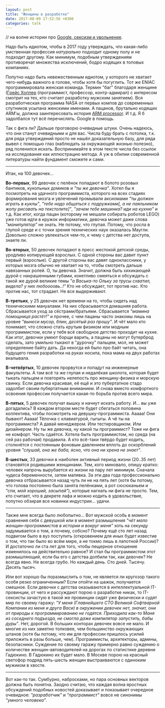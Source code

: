 ```yaml
---
layout: post
title: "Женщины в разработке"
date: 2017-08-09 17:52:56 +0300
categories: talk
---
```

// на волне истории про [Google, сексизм и увольнение](http://gizmodo.com/exclusive-heres-the-full-10-page-anti-diversity-screed-1797564320).

Надо быть идиотом, чтобы в 2017 году утверждать, что какая-либо умственная профессия *натурально* подходит одному полу и не подходит другому. Как минимум, подобным утверждениям противоречат множества исключений, бодро кодящих в топовых компаниях.

Попутно надо быть невежественным идиотом, у которого не хватает чего-нибудь важного в голове, чтобы хотя бы погуглить. Тот же ENIAC программировала женская команда. Термин "баг" благодаря женщине ([Грейс Хоппер](https://ru.wikipedia.org/wiki/Хоппер,_Грейс) (программист, профессор, контр-адмирал) с интересом смотрит на тех, кто считает разработку мужским занятием). Вся разработческая программа NASA от первых компов до современных спутников усыпана женскими именами. А пацанов, брутально кодящих ARM'ы, должна заинтересовать история [ARM processor](http://www.epo.org/learning-events/european-inventor/finalists/2013/wilson/feature.html). И т.д. Я б задолбался тут всё перечислять. Google в помощь.

Так с фига ли? Дальше проговорю очевидные штуки. Очень надеюсь, что они станут очевидными и для вас. Числа буду брать с потолка, т.к. для ряда утверждений просто не нашёл доказательную базу, для ряда вывел с помощью глаз (наблюдать за окружающей жизнью полезно), ряд поленился искать. Воспринимайте в этом тексте числа без ссылок на исследования как иллюстрацию метода. А уж в обилии современной литературы найти фундамент сможете и сами.

---

Итак, на 100 девочек...

**Во-первых**, 99 девочек с пелёнок попадают в болото розовых бантиков, кукольных домиков и *"ты же девочка"*. Хотел бы я посмотреть на удачного программиста, которого на всех стадиях формирования мозга и увлечений промывали аксиомами *"ты должен играть в куклы"*, *"тебе надо общаться с подружками[, а не паяльником жопу рисовать на текстолите]"*, *"зачем тебе машинка? иди на кухню"* и т.д. Как итог, когда пацан (которому не мешали собирать роботов LEGO) уже готов идти в кружок информатики, девочка может даже слова *"манипулятор"* не знать. Не потому, что глупая. Потому, что росла в глупой среде и с точки зрения технических наук оказалась Маугли. Довольно сложно увлекаться чем-то, к чему с детства нет доступа, знаете ли.

**Во-вторых**, 50 девочек попадают в пресс жестокой детской среды, уродливо копирующей взрослых. С одной стороны вас давит пункт первый (взрослые). С другой стороны вас давят одноклассники, у которых мозга обычно не хватает на то, чтобы смотреть дальше навязанных ролей. О, ты девочка. Значит, должна быть хихикающей дурой с накрашенными губами, кокетливо смеяться и обсуждать с такой же дурой великие темы *"а Васька-то Ольку за трусы схватил, видела? у них любоооовь..!"* Кто не обсуждает, тот против нас. Кто против нас, тот страдает. Не все выдерживают.

**В-третьих**, у 25 девочек нет времени на то, чтобы сидеть над техническими мануалами. На них сбрасывается домашняя работа. Сбрасывается уход за сёстрами/братьями. Сбрасывается *"мамина помощница растёт!"* и прочее, с чем пацаны часто знакомы лишь на уровне *"вынеси мусор, блин, десятый раз прошу"*. И чёт мало кто понимает, что сложно стать крутым физиком или модным программистом, если у тебя всё свободное детство проходит на кухне. Как итог, девочки умеют борщи варить, а пацаны не могут бутерброд сделать, зато умильно тыкают в "дурочку" пальцем, мол, не может определение байту дать. Да некогда ей было про байт читать, она будущего гения разработки на руках носила, пока мама на двух работах вкалывала.

**В-четвёртых**, 10 девочек прорвутся и попадут на инженерные факультеты. А там всё та же глупая и недалёкая школота, которая будет тыкать пальцем и повторять нелепость про женщину-физика и морскую свинку. Если девочка красивая, её ещё и это пубертатное стадо задолбит своим пубертатным вниманием. И снова вместо комфортного освоения профессии получается какая-то борьба против всего мира.

**В-пятых**, 5 девочек получат вышку и начнут искать работу. И... вы уже догадались? В каждом втором месте будет сбегаться половина коллектива, чтобы посмотреть на девушку-программиста. Ааааа! Они бывают! Ааааа! Тёлочка с клавиатурой, гыгыгы. А чё ты на программиста? А давай менеджером. Или тестировщиком. Или дизайнером. Ну ты же девочка, ну какой ты программист? Тоже ни фига не комфорт. Часть сдаётся. Хотела быть программистом, но среда (на сей раз рабочая) продавила. А кто всё-таки твёрдо будет кодить, столкнётся с постоянным фоновым давлением вплоть до оскорблений уровня *"слушай, она же баба, ясно, что она ни хрена не знает"*.

**В-шестых**, 33 девочки в наиболее активный период жизни (20..35 лет) становятся родившими женщинами. Тем, кого миновало, опишу кратко: человек напрочь вырубается из жизни на пару лет минимум. Сначала чудеса беременности, затем малявка. За эти два года профессионально девочка отбрасывается назад чуть ли не на пять лет (хотя бы потому, что голова постоянно была занята пелёнками, а рот сюсюканьем и *"спи, мой хороший, засыпай"*), которые нагнать ни фига не просто. Тем, кто считает, что в декрете лафа и можно кодить в удовольствие, попутно обзирая все новинки индустрии... удачи.

---

Также мне всегда было любопытно... Вот мужской особь в момент сравнения себя с девушкой или в момент размышления *"чёт мало женщин-программистов в истории и вокруг меня"* хоть на секунду задумывается о том, а почему, собсно? Почему ещё сто лет назад подвигом было в вуз поступить (откровением для иных будет известие о том, что так было во всём мире, а не токмо лишь в лапотной России)? И достаточно ли ста лет для того, чтобы пещерное отношение изменилось на действительно равное? И стал бы программистом этот размышляющий, если бы его с детства долбили так, как девочек? Не всегда явно. Не всегда грубо. Но каждый день. Сто дней. Тысячу. Десять тысяч.

Или вот хорошо бы поразмыслить о том, не является ли кругозор такого особя резко ограниченным? Если отойти на шажок, получается смешное. Если девочки с детства оказываются в интеллектуальной IT-провинции, от чего и рассуждают порою о разработке никак, то IT-сексисты зачастую в такой же провинции сидят уже физически и судят мир по своему гаражу: *"У меня (Главнейшего CTO Великой Софтварной Компании из меня и друга Васи) в окружении девочек нет, значит, они от природы к программированию не годятся. Приходила как-то Маня из соседнего подъезда, не смогла даже компилятор запустить, бабы дуры"*. Нет, дорогой. В больших конторах девочек вовсе не мало. И многие из них заметно толковее, чем большинство окружающих штанов (хотя бы потому, что им для профессии пришлось усилий приложить в разы больше, чем). Программисты, архитекторы, админы, безопасники. Суждение по своему гаражу примерно равно суждению о количестве женщин-автоводителей на дорогах по статистике деревни Гадюкино. В Гадюкино их будет мало. В Москве порою на красный светофор подряд пять-шесть женщин выстраиваются с одиноким мужиком в хвосте.

---

Вот как-то так. Сумбурно, набросками, но пара основных векторов должна быть понятна. Заодно считаю, что каждая волна яростных обсуждений подобных новостей доказывает и показывает очередное очевидное: *"разработчик"* и *"программист"* вовсе не синонимы *"умного человека"*.
